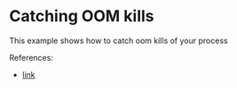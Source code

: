 # Catching OOM kills

This example shows how to catch oom kills of your process

References:
- [link](https://stackoverflow.com/questions/17799815/detect-when-process-quits-or-is-being-killed-due-out-of-memory)
